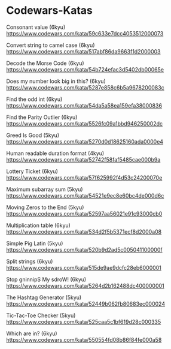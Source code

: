 # Codewars-Katas

Consonant value (6kyu)
https://www.codewars.com/kata/59c633e7dcc4053512000073

Convert string to camel case (6kyu)
https://www.codewars.com/kata/517abf86da9663f1d2000003

Decode the Morse Code (6kyu)
https://www.codewars.com/kata/54b724efac3d5402db00065e

Does my number look big in this? (6kyu)
https://www.codewars.com/kata/5287e858c6b5a9678200083c

Find the odd int (6kyu)
https://www.codewars.com/kata/54da5a58ea159efa38000836

Find the Parity Outlier (6kyu)
https://www.codewars.com/kata/5526fc09a1bbd946250002dc

Greed Is Good (5kyu) 
https://www.codewars.com/kata/5270d0d18625160ada0000e4

Human readable duration format (4kyu)
https://www.codewars.com/kata/52742f58faf5485cae000b9a

Lottery Ticket (6kyu)
https://www.codewars.com/kata/57f625992f4d53c24200070e

Maximum subarray sum (5kyu)
https://www.codewars.com/kata/54521e9ec8e60bc4de000d6c

Moving Zeros to the End (5kyu)
https://www.codewars.com/kata/52597aa56021e91c93000cb0

Multiplication table (6kyu)
https://www.codewars.com/kata/534d2f5b5371ecf8d2000a08

Simple Pig Latin (5kyu)
https://www.codewars.com/kata/520b9d2ad5c005041100000f

Split strings (6kyu)
https://www.codewars.com/kata/515de9ae9dcfc28eb6000001

Stop gninnipS My sdroW! (6kyu)
https://www.codewars.com/kata/5264d2b162488dc400000001

The Hashtag Generator (5kyu)
https://www.codewars.com/kata/52449b062fb80683ec000024

Tic-Tac-Toe Checker (5kyu)
https://www.codewars.com/kata/525caa5c1bf619d28c000335

Which are in? (6kyu)
https://www.codewars.com/kata/550554fd08b86f84fe000a58
